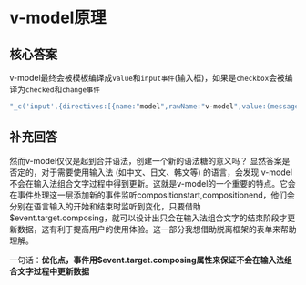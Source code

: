 # v-model原理

## 核心答案
v-model最终会被模板编译成`value`和`input事件`(输入框)，如果是`checkbox`会被编译为`checked`和`change事件`
```js
"_c('input',{directives:[{name:"model",rawName:"v-model",value:(message),expression:"message"}],attrs:{"type":"text"},domProps:{"value":(message)},on:{"input":function($event){if($event.target.composing)return;message=$event.target.value}}})"
```
## 补充回答
然而v-model仅仅是起到合并语法，创建一个新的语法糖的意义吗？ 显然答案是否定的，对于需要使用输入法 (如中文、日文、韩文等) 的语言，会发现 v-model 不会在输入法组合文字过程中得到更新。这就是v-model的一个重要的特点。它会在事件处理这一层添加新的事件监听compositionstart,compositionend，他们会分别在语言输入的开始和结束时监听到变化，只要借助$event.target.composing，就可以设计出只会在输入法组合文字的结束阶段才更新数据，这有利于提高用户的使用体验。这一部分我想借助脱离框架的表单来帮助理解。

一句话：**优化点，事件用$event.target.composing属性来保证不会在输入法组合文字过程中更新数据**
